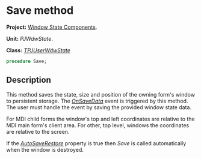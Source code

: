 # Save method

**Project:** [Window State Components](../API.md).

**Unit:** _PJWdwState_.

**Class:** _[TPJUserWdwState](./TPJUserWdwState.md)_

```pascal
procedure Save;
```

## Description

This method saves the state, size and position of the owning form's window to persistent storage. The _[OnSaveData](./TPJUserWdwState-OnSaveData.md)_ event is triggered by this method. The user must handle the event by saving the provided window state data.

For MDI child forms the window's top and left coordinates are relative to the MDI main form's client area. For other, top level, windows the coordinates are relative to the screen.

If the _[AutoSaveRestore](./TPJCustomWdwState-AutoSaveRestore.md)_ property is true then _Save_ is called automatically when the window is destroyed.
